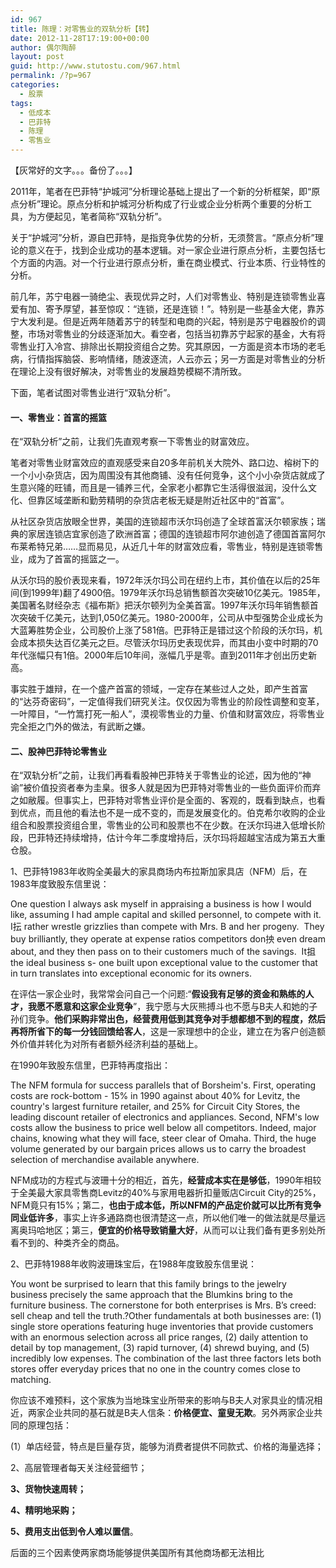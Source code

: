 ```yaml
---
id: 967
title: 陈理：对零售业的双轨分析【转】
date: 2012-11-28T17:19:00+00:00
author: 偶尔陶醉
layout: post
guid: http://www.stutostu.com/967.html
permalink: /?p=967
categories:
  - 股票
tags:
  - 低成本
  - 巴菲特
  - 陈理
  - 零售业
---
```

【灰常好的文字。。。备份了。。。】

2011年，笔者在巴菲特“护城河”分析理论基础上提出了一个新的分析框架，即“原点分析”理论。原点分析和护城河分析构成了行业或企业分析两个重要的分析工具，为方便起见，笔者简称“双轨分析”。

关于“护城河”分析，源自巴菲特，是指竞争优势的分析，无须赘言。“原点分析”理论的意义在于，找到企业成功的基本逻辑。对一家企业进行原点分析，主要包括七个方面的内涵。对一个行业进行原点分析，重在商业模式、行业本质、行业特性的分析。

前几年，苏宁电器一骑绝尘、表现优异之时，人们对零售业、特别是连锁零售业喜爱有加、寄予厚望，甚至惊叹：“连锁，还是连锁！”。特别是一些基金大佬，靠苏宁大发利是。但是近两年随着苏宁的转型和电商的兴起，特别是苏宁电器股价的调整，市场对零售业的分歧逐渐加大。看空者，包括当初靠苏宁起家的基金，大有将零售业打入冷宫、排除出长期投资组合之势。究其原因，一方面是资本市场的老毛病，行情指挥脑袋、影响情绪，随波逐流，人云亦云；另一方面是对零售业的分析在理论上没有很好解决，对零售业的发展趋势模糊不清所致。

下面，笔者试图对零售业进行“双轨分析”。







#### 一、零售业：首富的摇篮

在“双轨分析”之前，让我们先直观考察一下零售业的财富效应。

笔者对零售业财富效应的直观感受来自20多年前机关大院外、路口边、榕树下的一个小小杂货店，因为周围没有其他商铺、没有任何竞争，这个小小杂货店就成了生意兴隆的旺铺，而且是一铺养三代，全家老小都靠它生活得很滋润，没什么文化、但靠区域垄断和勤劳精明的杂货店老板无疑是附近社区中的“首富”。

从社区杂货店放眼全世界，美国的连锁超市沃尔玛创造了全球首富沃尔顿家族；瑞典的家居连锁店宜家创造了欧洲首富；德国的连锁超市阿尔迪创造了德国首富阿尔布莱希特兄弟……显而易见，从近几十年的财富效应看，零售业，特别是连锁零售业，成为了首富的摇篮之一。

从沃尔玛的股价表现来看，1972年沃尔玛公司在纽约上市，其价值在以后的25年间(到1999年)翻了4900倍。1979年沃尔玛总销售额首次突破10亿美元。1985年，美国著名财经杂志《福布斯》把沃尔顿列为全美首富。1997年沃尔玛年销售额首次突破千亿美元，达到1,050亿美元。1980-2000年，公司从中型强势企业成长为大蓝筹胜势企业，公司股价上涨了581倍。巴菲特正是错过这个阶段的沃尔玛，机会成本损失达百亿美元之巨。尽管沃尔玛历史表现优异，而其由小变中时期的70年代涨幅只有1倍。2000年后10年间，涨幅几乎是零。直到2011年才创出历史新高。

事实胜于雄辩，在一个盛产首富的领域，一定存在某些过人之处，即产生首富的“达芬奇密码”，一定值得我们研究关注。仅仅因为零售业的阶段性调整和变革，一叶障目，“一竹篙打死一船人”，漠视零售业的力量、价值和财富效应，将零售业完全拒之门外的做法，有武断之嫌。

#### 二、股神巴菲特论零售业

在“双轨分析”之前，让我们再看看股神巴菲特关于零售业的论述，因为他的“神谕”被价值投资者奉为圭臬。很多人就是因为巴菲特对零售业的一些负面评价而弃之如敝履。但事实上，巴菲特对零售业评价是全面的、客观的，既看到缺点，也看到优点，而且他的看法也不是一成不变的，而是发展变化的。伯克希尔收购的企业组合和股票投资组合里，零售业的公司和股票也不在少数。在沃尔玛进入低增长阶段，巴菲特还持续增持，估计今年二季度增持后，沃尔玛将超越宝洁成为第五大重仓股。

1、巴菲特1983年收购全美最大的家具商场内布拉斯加家具店（NFM）后，在1983年度致股东信里说：

One question I always ask myself in appraising a business is
how I would like, assuming I had ample capital and skilled
personnel, to compete with it.&nbsp; I抎 rather wrestle grizzlies than
compete with Mrs. B and her progeny.&nbsp; They buy brilliantly, they
operate at expense ratios competitors don抰 even dream about, and
they then pass on to their customers much of the savings.&nbsp; It抯
the ideal business s- one built upon exceptional value to the
customer that in turn translates into exceptional economic for
its owners.

在评估一家企业时，我常常会问自己一个问题:“**假设我有足够的资金和熟练的人才，我愿不愿意和这家企业竞争**”，我宁愿与大灰熊搏斗也不愿与B夫人和她的子孙们竞争。**他们采购非常出色，经营费用低到其竞争对手想都想不到的程度，然后再将所省下的每一分钱回馈给客人**，这是一家理想中的企业，建立在为客户创造额外价值并转化为对所有者额外经济利益的基础上。

在1990年致股东信里，巴菲特再度指出：

The NFM formula for success parallels that of Borsheim's. First, operating costs are rock-bottom - 15% in 1990 against about 40% for Levitz, the country's largest furniture retailer, and 25% for Circuit City Stores, the leading discount retailer of electronics and appliances. Second, NFM's low costs allow the business to price well below all competitors. Indeed, major chains, knowing what they will face, steer clear of Omaha. Third, the huge volume generated by our bargain prices allows us to carry the broadest selection of merchandise available anywhere.

NFM成功的方程式与波珊十分的相近，首先，**经营成本实在是够低**，1990年相较于全美最大家具零售商Levitz的40%与家用电器折扣量贩店Circuit City的25%，NFM竟只有15%；第二，**也由于成本低，所以NFM的产品定价就可以比所有竞争同业低许多**，事实上许多通路商也很清楚这一点，所以他们唯一的做法就是尽量远离奥玛哈地区；第三，**便宜的价格导致销量大好**，从而可以让我们备有更多别处所看不到的、种类齐全的商品。

2、巴菲特1988年收购波珊珠宝后，在1988年度致股东信里说：

You wont be surprised to learn that this family brings to the jewelry business precisely the same approach that the Blumkins bring to the furniture business. The cornerstone for both enterprises is Mrs. B’s creed: sell cheap and tell the truth.?Other fundamentals at both businesses are: (1) single store operations featuring huge inventories that provide customers with an enormous selection across all price ranges, (2) daily attention to detail by top management, (3) rapid turnover, (4) shrewd buying, and (5) incredibly low expenses. The combination of the last three factors lets both stores offer everyday prices that no one in the country comes close to matching.

你应该不难预料，这个家族为当地珠宝业所带来的影响与B夫人对家具业的情况相近，两家企业共同的基石就是B夫人信条：**价格便宜、童叟无欺**。另外两家企业共同的原理包括：

(1）单店经营，特点是巨量存货，能够为消费者提供不同款式、价格的海量选择；

2、高层管理者每天关注经营细节；

**3、货物快速周转；**

**4、精明地采购；**

**5、费用支出低到令人难以置信**。

后面的三个因素使两家商场能够提供美国所有其他商场都无法相比